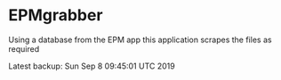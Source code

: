 # EPMgrabber
Using a database from the EPM app this application scrapes the files as required


Latest backup: Sun Sep 8 09:45:01 UTC 2019
